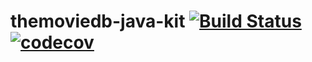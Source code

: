 # themoviedb-java-kit [![Build Status](https://travis-ci.org/vliolios/themoviedb-java-kit.svg?branch=master)](https://travis-ci.org/vliolios/themoviedb-java-kit) [![codecov](https://codecov.io/gh/vliolios/themoviedb-java-kit/branch/master/graph/badge.svg)](https://codecov.io/gh/vliolios/themoviedb-java-kit)

